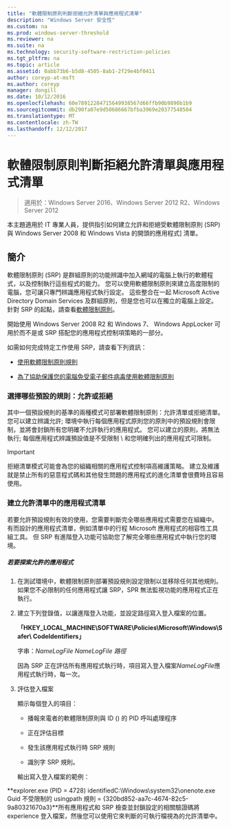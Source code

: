 ```yaml
---
title: "軟體限制原則判斷拒絕允許清單與應用程式清單"
description: "Windows Server 安全性"
ms.custom: na
ms.prod: windows-server-threshold
ms.reviewer: na
ms.suite: na
ms.technology: security-software-restriction-policies
ms.tgt_pltfrm: na
ms.topic: article
ms.assetid: 0abb73b6-b5d8-4505-8ab1-2f29e4bf0411
author: coreyp-at-msft
ms.author: coreyp
manager: dongill
ms.date: 10/12/2016
ms.openlocfilehash: 60e78912284715649938567d66ffb90b9890b1b9
ms.sourcegitcommit: db290fa07e9d50686667bfba3969e20377548504
ms.translationtype: MT
ms.contentlocale: zh-TW
ms.lasthandoff: 12/12/2017
---
```

# <a name="determine-allow-deny-list-and-application-inventory-for-software-restriction-policies"></a>軟體限制原則判斷拒絕允許清單與應用程式清單

>適用於：Windows Server 2016、Windows Server 2012 R2、Windows Server 2012

本主題適用於 IT 專業人員，提供指引如何建立允許和拒絕受軟體限制原則 (SRP) 與 Windows Server 2008 和 Windows Vista 的開頭的應用程式] 清單。

## <a name="introduction"></a>簡介
軟體限制原則 (SRP) 是群組原則的功能辨識中加入網域的電腦上執行的軟體程式，以及控制執行這些程式的能力。 您可以使用軟體限制原則來建立高度限制的電腦，您可讓只專門辨識應用程式執行設定。 這些整合在一起 Microsoft Active Directory Domain Services 及群組原則，但是您也可以在獨立的電腦上設定。 針對 SRP 的起點，請查看[軟體限制原則](software-restriction-policies.md)。

開始使用 Windows Server 2008 R2 和 Windows 7、 Windows AppLocker 可用於而不是或 SRP 搭配您的應用程式控制項策略的一部分。

如需如何完成特定工作使用 SRP，請查看下列資訊：

-   [使用軟體限制原則規則](work-with-software-restriction-policies-rules.md)

-   [為了協助保護您的電腦免受電子郵件病毒使用軟體限制原則](use-software-restriction-policies-to-help-protect-your-computer-against-an-email-virus.md)

### <a name="what-default-rule-to-choose-allow-or-deny"></a>選擇哪些預設的規則：允許或拒絕
其中一個預設規則的基準的兩種模式可部署軟體限制原則：允許清單或拒絕清單。 您可以建立辨識允許; 環境中執行每個應用程式原則您的原則中的預設規則會限制，並將會封鎖所有您明確不允許執行的應用程式。 您可以建立的原則，將無法執行; 每個應用程式辨識預設值是不受限制 \ 和您明確列出的應用程式可限制。

> [!IMPORTANT]
> 拒絕清單模式可能會為您的組織相關的應用程式控制項高維護策略。 建立及維護就是禁止所有的惡意程式碼和其他發生問題的應用程式的進化清單會很費時且容易使用。

### <a name="create-an-inventory-of-your-applications-for-the-allow-list"></a>建立允許清單中的應用程式清單
若要允許預設規則有效的使用，您需要判斷完全哪些應用程式需要您在組織中。 有而設計的應用程式清單，例如清單中的行程 Microsoft 應用程式的相容性工具組工具。 但 SRP 有進階登入功能可協助您了解完全哪些應用程式中執行您的環境。

##### <a name="to-discover-which-applications-to-allow"></a>若要探索允許的應用程式

1.  在測試環境中，軟體限制原則部署預設規則設定限制以並移除任何其他規則。 如果您不必限制的任何應用程式讓 SRP，SPR 無法監視功能的應用程式正在執行。

2.  建立下列登錄值，以讓進階登入功能，並設定路徑寫入登入檔案的位置。

    **「HKEY_LOCAL_MACHINE\SOFTWARE\Policies\Microsoft\Windows\Safer\ CodeIdentifiers」**

    字串：*NameLogFile NameLogFile 路徑*

    因為 SRP 正在評估所有應用程式執行時，項目寫入登入檔案*NameLogFile*應用程式執行時，每一次。

3.  評估登入檔案

    顯示每個登入的項目：

    -   播報來電者的軟體限制原則與 ID () 的 PID 呼叫處理程序

    -   正在評估目標

    -   發生該應用程式執行時 SRP 規則

    -   識別字 SRP 規則。

    輸出寫入登入檔案的範例：

**explorer.exe (PID = 4728) identifiedC:\Windows\system32\onenote.exe Guid 不受限制的 usingpath 規則 = {320bd852-aa7c-4674-82c5-9a80321670a3}**所有應用程式和 SRP 檢查並封鎖設定的相關驗證碼將 experience 登入檔案，然後您可以使用它來判斷的可執行檔視為的允許清單中。


